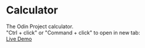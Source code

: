 # Calculator

The Odin Project calculator.   
"Ctrl + click" or "Command + click" to open in new tab:   
[Live Demo](https://bileeave.github.io/calculator/)
